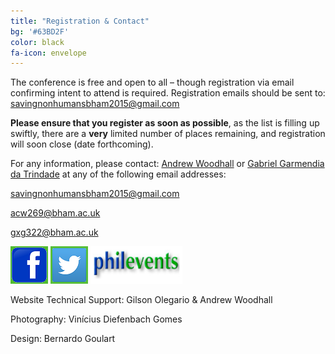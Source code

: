 ```yaml
---
title: "Registration & Contact"
bg: '#63BD2F'
color: black
fa-icon: envelope
---
```


The conference is free and open to all – though registration via email confirming intent to attend is required. Registration emails should be sent to: <savingnonhumansbham2015@gmail.com>

<span style="font-weight:bold">Please ensure that you register as soon as possible</span>, as the list is filling up swiftly, there are a <span style="font-weight:bold">very</span> limited number of places remaining, and registration will soon close (date forthcoming).

For any information, please contact: [Andrew Woodhall](https://bham.academia.edu/AndrewWoodhall) or [Gabriel Garmendia da Trindade](https://bham.academia.edu/GabrielGarmendia) at any of the following email addresses:

<savingnonhumansbham2015@gmail.com>

<acw269@bham.ac.uk>

<gxg322@bham.ac.uk>

<a href="https://www.facebook.com/savingnonhumansbham2015/timeline"><img src="/img/FBSmall2.png" border="0"></a>   <a href="https://twitter.com/Savingnonhumans"><img src="/img/T1.png" border="0"></a>   <a href="http://philevents.org/event/show/17141"><img src="/img/PE2.png" border="0"></a>


Website Technical Support:  Gilson Olegario & Andrew Woodhall

Photography: Vinícius Diefenbach Gomes

Design: Bernardo Goulart
